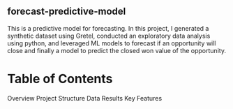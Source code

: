 ## forecast-predictive-model
This is a predictive model for forecasting. In this project, I generated a synthetic dataset using Gretel, conducted an exploratory data analysis using python, and leveraged ML models to forecast if an opportunity will close and finally a model to predict the closed won value of the opportunity. 

# Table of Contents
Overview
Project Structure
Data
Results
Key Features




